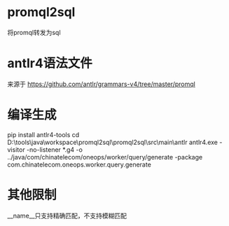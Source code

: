 # promql2sql
将promql转发为sql

# antlr4语法文件
来源于 https://github.com/antlr/grammars-v4/tree/master/promql

# 编译生成
pip install antlr4-tools
cd D:\tools\java\workspace\promql2sql\promql2sql\src\main\antlr
antlr4.exe -visitor -no-listener *.g4 -o ../java/com/chinatelecom/oneops/worker/query/generate -package com.chinatelecom.oneops.worker.query.generate

# 其他限制
__name__只支持精确匹配，不支持模糊匹配